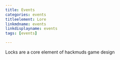```yaml
---
title: Events
categories: events
titleelement: Lore
linkmdname: events
linkdisplayname: events
tags: [events]

---
```


Locks are a core element of hackmuds game design